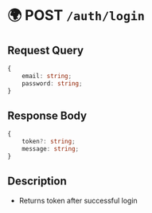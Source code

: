 
# 🌍 POST `/auth/login`

## Request Query

```ts
{
	email: string;
	password: string;
}
```

## Response Body

```ts
{
	token?: string;
	message: string;
}
```

## Description

- Returns token after successful login